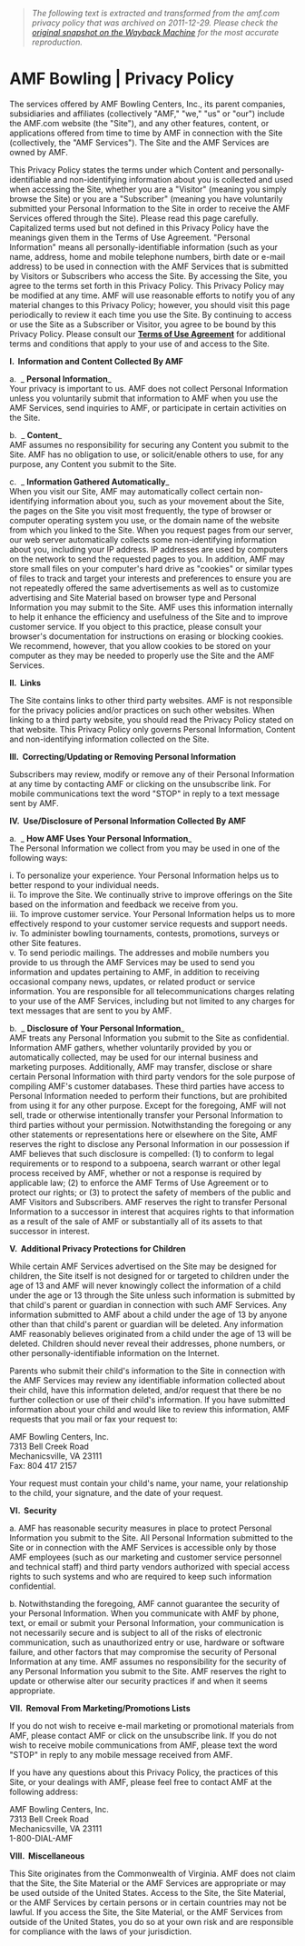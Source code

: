 > *The following text is extracted and transformed from the amf.com privacy policy that was archived on 2011-12-29. Please check the [original snapshot on the Wayback Machine](https://web.archive.org/web/20111229004305id_/http%3A//www.amf.com/privacy) for the most accurate reproduction.*

# AMF Bowling | Privacy Policy

The services offered by AMF Bowling Centers, Inc., its parent companies, subsidiaries and affiliates (collectively "AMF," "we," "us" or "our") include the AMF.com website (the "Site"), and any other features, content, or applications offered from time to time by AMF in connection with the Site (collectively, the "AMF Services"). The Site and the AMF Services are owned by AMF.

This Privacy Policy states the terms under which Content and personally-identifiable and non-identifying information about you is collected and used when accessing the Site, whether you are a "Visitor" (meaning you simply browse the Site) or you are a "Subscriber" (meaning you have voluntarily submitted your Personal Information to the Site in order to receive the AMF Services offered through the Site). Please read this page carefully. Capitalized terms used but not defined in this Privacy Policy have the meanings given them in the Terms of Use Agreement. "Personal Information" means all personally-identifiable information (such as your name, address, home and mobile telephone numbers, birth date or e-mail address) to be used in connection with the AMF Services that is submitted by Visitors or Subscribers who access the Site. By accessing the Site, you agree to the terms set forth in this Privacy Policy. This Privacy Policy may be modified at any time. AMF will use reasonable efforts to notify you of any material changes to this Privacy Policy; however, you should visit this page periodically to review it each time you use the Site. By continuing to access or use the Site as a Subscriber or Visitor, you agree to be bound by this Privacy Policy. Please consult our **[Terms of Use Agreement](https://web.archive.org/terms.aspx "Terms")** for additional terms and conditions that apply to your use of and access to the Site.

**I.  Information and Content Collected By AMF**

a.  _ **Personal Information**_  
Your privacy is important to us. AMF does not collect Personal Information unless you voluntarily submit that information to AMF when you use the AMF Services, send inquiries to AMF, or participate in certain activities on the Site.

b.  _ **Content**_  
AMF assumes no responsibility for securing any Content you submit to the Site. AMF has no obligation to use, or solicit/enable others to use, for any purpose, any Content you submit to the Site.

c.  _ **Information Gathered Automatically**_  
When you visit our Site, AMF may automatically collect certain non-identifying information about you, such as your movement about the Site, the pages on the Site you visit most frequently, the type of browser or computer operating system you use, or the domain name of the website from which you linked to the Site. When you request pages from our server, our web server automatically collects some non-identifying information about you, including your IP address. IP addresses are used by computers on the network to send the requested pages to you. In addition, AMF may store small files on your computer's hard drive as "cookies" or similar types of files to track and target your interests and preferences to ensure you are not repeatedly offered the same advertisements as well as to customize advertising and Site Material based on browser type and Personal Information you may submit to the Site. AMF uses this information internally to help it enhance the efficiency and usefulness of the Site and to improve customer service. If you object to this practice, please consult your browser's documentation for instructions on erasing or blocking cookies. We recommend, however, that you allow cookies to be stored on your computer as they may be needed to properly use the Site and the AMF Services.

**II.  Links**

The Site contains links to other third party websites. AMF is not responsible for the privacy policies and/or practices on such other websites. When linking to a third party website, you should read the Privacy Policy stated on that website. This Privacy Policy only governs Personal Information, Content and non-identifying information collected on the Site.

**III.  Correcting/Updating or Removing Personal Information**

Subscribers may review, modify or remove any of their Personal Information at any time by contacting AMF or clicking on the unsubscribe link. For mobile communications text the word "STOP" in reply to a text message sent by AMF.

**IV.  Use/Disclosure of Personal Information Collected By AMF**

a.  _ **How AMF Uses Your Personal Information**_  
The Personal Information we collect from you may be used in one of the following ways:

i. To personalize your experience. Your Personal Information helps us to better respond to your individual needs.  
ii. To improve the Site. We continually strive to improve offerings on the Site based on the information and feedback we receive from you.  
iii. To improve customer service. Your Personal Information helps us to more effectively respond to your customer service requests and support needs.  
iv. To administer bowling tournaments, contests, promotions, surveys or other Site features.  
v. To send periodic mailings. The addresses and mobile numbers you provide to us through the AMF Services may be used to send you information and updates pertaining to AMF, in addition to receiving occasional company news, updates, or related product or service information. You are responsible for all telecommunications charges relating to your use of the AMF Services, including but not limited to any charges for text messages that are sent to you by AMF.

b.  _ **Disclosure of Your Personal Information**_  
AMF treats any Personal Information you submit to the Site as confidential. Information AMF gathers, whether voluntarily provided by you or automatically collected, may be used for our internal business and marketing purposes. Additionally, AMF may transfer, disclose or share certain Personal Information with third party vendors for the sole purpose of compiling AMF's customer databases. These third parties have access to Personal Information needed to perform their functions, but are prohibited from using it for any other purpose. Except for the foregoing, AMF will not sell, trade or otherwise intentionally transfer your Personal Information to third parties without your permission. Notwithstanding the foregoing or any other statements or representations here or elsewhere on the Site, AMF reserves the right to disclose any Personal Information in our possession if AMF believes that such disclosure is compelled: (1) to conform to legal requirements or to respond to a subpoena, search warrant or other legal process received by AMF, whether or not a response is required by applicable law; (2) to enforce the AMF Terms of Use Agreement or to protect our rights; or (3) to protect the safety of members of the public and AMF Visitors and Subscribers. AMF reserves the right to transfer Personal Information to a successor in interest that acquires rights to that information as a result of the sale of AMF or substantially all of its assets to that successor in interest.

**V.  Additional Privacy Protections for Children**

While certain AMF Services advertised on the Site may be designed for children, the Site itself is not designed for or targeted to children under the age of 13 and AMF will never knowingly collect the information of a child under the age or 13 through the Site unless such information is submitted by that child's parent or guardian in connection with such AMF Services. Any information submitted to AMF about a child under the age of 13 by anyone other than that child's parent or guardian will be deleted. Any information AMF reasonably believes originated from a child under the age of 13 will be deleted. Children should never reveal their addresses, phone numbers, or other personally-identifiable information on the Internet.

Parents who submit their child's information to the Site in connection with the AMF Services may review any identifiable information collected about their child, have this information deleted, and/or request that there be no further collection or use of their child's information. If you have submitted information about your child and would like to review this information, AMF requests that you mail or fax your request to:

AMF Bowling Centers, Inc.  
7313 Bell Creek Road  
Mechanicsville, VA 23111  
Fax: 804 417 2157

Your request must contain your child's name, your name, your relationship to the child, your signature, and the date of your request.

**VI.  Security**

a. AMF has reasonable security measures in place to protect Personal Information you submit to the Site. All Personal Information submitted to the Site or in connection with the AMF Services is accessible only by those AMF employees (such as our marketing and customer service personnel and technical staff) and third party vendors authorized with special access rights to such systems and who are required to keep such information confidential.

b. Notwithstanding the foregoing, AMF cannot guarantee the security of your Personal Information. When you communicate with AMF by phone, text, or email or submit your Personal Information, your communication is not necessarily secure and is subject to all of the risks of electronic communication, such as unauthorized entry or use, hardware or software failure, and other factors that may compromise the security of Personal Information at any time. AMF assumes no responsibility for the security of any Personal Information you submit to the Site. AMF reserves the right to update or otherwise alter our security practices if and when it seems appropriate.

**VII.  Removal From Marketing/Promotions Lists**

If you do not wish to receive e-mail marketing or promotional materials from AMF, please contact AMF or click on the unsubscribe link. If you do not wish to receive mobile communications from AMF, please text the word "STOP" in reply to any mobile message received from AMF.

If you have any questions about this Privacy Policy, the practices of this Site, or your dealings with AMF, please feel free to contact AMF at the following address:

AMF Bowling Centers, Inc.  
7313 Bell Creek Road  
Mechanicsville, VA 23111  
1-800-DIAL-AMF

**VIII.  Miscellaneous**

This Site originates from the Commonwealth of Virginia. AMF does not claim that the Site, the Site Material or the AMF Services are appropriate or may be used outside of the United States. Access to the Site, the Site Material, or the AMF Services by certain persons or in certain countries may not be lawful. If you access the Site, the Site Material, or the AMF Services from outside of the United States, you do so at your own risk and are responsible for compliance with the laws of your jurisdiction.

